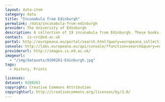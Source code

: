 ```yaml
---
layout: data-item
category: data
title: "Incunabula from Edinburgh"
permalink: /data/incunabula-from-edinburgh
provider: The University of Edinburgh
description: A collection of 19 incunabula from Edinburgh. These books are among the most precious items in any library and Edinburgh University is privileged to have a significant collection of nearly 300 such books.
contact:  is-crc@ed.ac.uk
portal: http://europeana.eu/portal/search.html?query=europeana_collectionName%3A9200261*&rows=24
console: http://labs.europeana.eu/api/console/?function=search&query=europeana_collectionName%3A9200261*&rows=24
providerurl: http://images.is.ed.ac.uk/
imageurl:
  - "/img/datasets/9200261-Edinburgh.jpg"
tags:
  - History, Prints

licenses:
dataset: 9200261
copyright: Creative Commons Attribution
copyrighturl: http://creativecommons.org/licenses/by/3.0/
---
```

